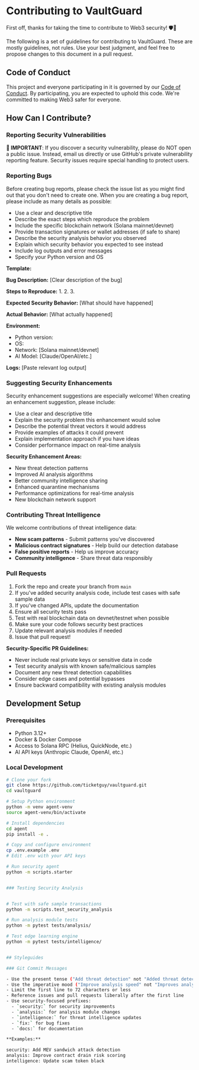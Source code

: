 # Contributing to VaultGuard

First off, thanks for taking the time to contribute to Web3 security! 🛡️🎉

The following is a set of guidelines for contributing to VaultGuard. These are mostly guidelines, not rules. Use your best judgment, and feel free to propose changes to this document in a pull request.

## Code of Conduct

This project and everyone participating in it is governed by our [Code of Conduct](CODE_OF_CONDUCT.md). By participating, you are expected to uphold this code. We're committed to making Web3 safer for everyone.

## How Can I Contribute?

### Reporting Security Vulnerabilities

**🚨 IMPORTANT**: If you discover a security vulnerability, please do NOT open a public issue. Instead, email us directly or use GitHub's private vulnerability reporting feature. Security issues require special handling to protect users.

### Reporting Bugs

Before creating bug reports, please check the issue list as you might find out that you don't need to create one. When you are creating a bug report, please include as many details as possible:

- Use a clear and descriptive title
- Describe the exact steps which reproduce the problem
- Include the specific blockchain network (Solana mainnet/devnet)
- Provide transaction signatures or wallet addresses (if safe to share)
- Describe the security analysis behavior you observed
- Explain which security behavior you expected to see instead
- Include log outputs and error messages
- Specify your Python version and OS

**Template:**


**Bug Description:**
[Clear description of the bug]

**Steps to Reproduce:**
1. 
2. 
3. 

**Expected Security Behavior:**
[What should have happened]

**Actual Behavior:**
[What actually happened]

**Environment:**
- Python version:
- OS:
- Network: [Solana mainnet/devnet]
- AI Model: [Claude/OpenAI/etc.]

**Logs:**
[Paste relevant log output]


### Suggesting Security Enhancements

Security enhancement suggestions are especially welcome! When creating an enhancement suggestion, please include:

- Use a clear and descriptive title
- Explain the security problem this enhancement would solve
- Describe the potential threat vectors it would address
- Provide examples of attacks it could prevent
- Explain implementation approach if you have ideas
- Consider performance impact on real-time analysis

**Security Enhancement Areas:**

- New threat detection patterns
- Improved AI analysis algorithms
- Better community intelligence sharing
- Enhanced quarantine mechanisms
- Performance optimizations for real-time analysis
- New blockchain network support

### Contributing Threat Intelligence

We welcome contributions of threat intelligence data:

- **New scam patterns** - Submit patterns you've discovered
- **Malicious contract signatures** - Help build our detection database
- **False positive reports** - Help us improve accuracy
- **Community intelligence** - Share threat data responsibly

### Pull Requests

1. Fork the repo and create your branch from `main`
2. If you've added security analysis code, include test cases with safe sample data
3. If you've changed APIs, update the documentation
4. Ensure all security tests pass
5. Test with real blockchain data on devnet/testnet when possible
6. Make sure your code follows security best practices
7. Update relevant analysis modules if needed
8. Issue that pull request!

**Security-Specific PR Guidelines:**

- Never include real private keys or sensitive data in code
- Test security analysis with known safe/malicious samples
- Document any new threat detection capabilities
- Consider edge cases and potential bypasses
- Ensure backward compatibility with existing analysis modules

## Development Setup

### Prerequisites

- Python 3.12+
- Docker & Docker Compose
- Access to Solana RPC (Helius, QuickNode, etc.)
- AI API keys (Anthropic Claude, OpenAI, etc.)

### Local Development

```bash
# Clone your fork
git clone https://github.com/ticketguy/vaultguard.git
cd vaultguard

# Setup Python environment
python -m venv agent-venv
source agent-venv/bin/activate

# Install dependencies
cd agent
pip install -e .

# Copy and configure environment
cp .env.example .env
# Edit .env with your API keys

# Run security agent
python -m scripts.starter


### Testing Security Analysis


# Test with safe sample transactions
python -m scripts.test_security_analysis

# Run analysis module tests
python -m pytest tests/analysis/

# Test edge learning engine
python -m pytest tests/intelligence/


## Styleguides

### Git Commit Messages

- Use the present tense ("Add threat detection" not "Added threat detection")
- Use the imperative mood ("Improve analysis speed" not "Improves analysis speed")
- Limit the first line to 72 characters or less
- Reference issues and pull requests liberally after the first line
- Use security-focused prefixes:
  - `security:` for security improvements
  - `analysis:` for analysis module changes
  - `intelligence:` for threat intelligence updates
  - `fix:` for bug fixes
  - `docs:` for documentation

**Examples:**

security: Add MEV sandwich attack detection
analysis: Improve contract drain risk scoring
intelligence: Update scam token black
